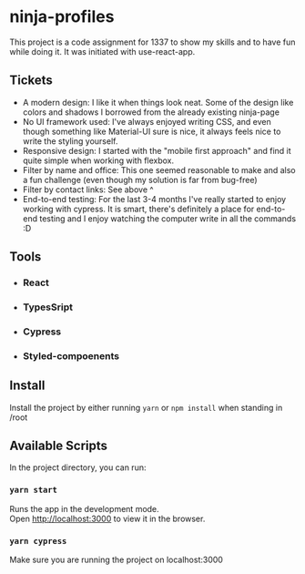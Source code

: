 # ninja-profiles

This project is a code assignment for 1337 to show my skills and to have fun while doing it. 
It was initiated with use-react-app.

## Tickets

* A modern design: I like it when things look neat. Some of the design like colors and shadows I borrowed from the already existing ninja-page
* No UI framework used: I've always enjoyed writing CSS, and even though something like Material-UI sure is nice, it always feels nice to write 
the styling yourself.
* Responsive design: I started with the "mobile first approach" and find it quite simple when working with flexbox.
* Filter by name and office: This one seemed reasonable to make and also a fun challenge (even though my solution is far from bug-free)
* Filter by contact links: See above ^
* End-to-end testing: For the last 3-4 months I've really started to enjoy working with cypress. It is smart, there's definitely a place for end-to-end testing and I enjoy watching the computer write in all the commands :D 

## Tools

* ### React
* ### TypesSript
* ### Cypress
* ### Styled-compoenents

## Install

Install the project by either running `yarn` or `npm install` when standing in /root

## Available Scripts

In the project directory, you can run:

### `yarn start`

Runs the app in the development mode.\
Open [http://localhost:3000](http://localhost:3000) to view it in the browser.

### `yarn cypress`

Make sure you are running the project on localhost:3000

